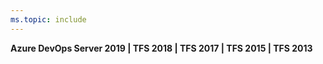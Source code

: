 ```yaml
---
ms.topic: include
---
```


**Azure DevOps Server 2019 | TFS 2018 | TFS 2017 | TFS 2015 | TFS 2013**
